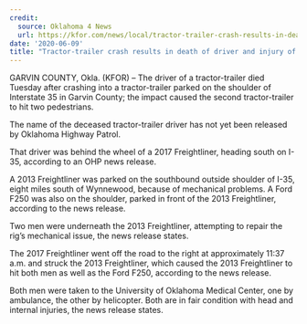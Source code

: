 ```yaml
---
credit:
  source: Oklahoma 4 News
  url: https://kfor.com/news/local/tractor-trailer-crash-results-in-death-of-driver-and-injury-of-two-pedestrians/
date: '2020-06-09'
title: "Tractor-trailer crash results in death of driver and injury of two pedestrians"
---
```

GARVIN COUNTY, Okla. (KFOR) – The driver of a tractor-trailer died Tuesday after crashing into a tractor-trailer parked on the shoulder of Interstate 35 in Garvin County; the impact caused the second tractor-trailer to hit two pedestrians.

The name of the deceased tractor-trailer driver has not yet been released by Oklahoma Highway Patrol.

That driver was behind the wheel of a 2017 Freightliner, heading south on I-35, according to an OHP news release.

A 2013 Freightliner was parked on the southbound outside shoulder of I-35, eight miles south of Wynnewood, because of mechanical problems. A Ford F250 was also on the shoulder, parked in front of the 2013 Freightliner, according to the news release.

Two men were underneath the 2013 Freightliner, attempting to repair the rig’s mechanical issue, the news release states.

The 2017 Freightliner went off the road to the right at approximately 11:37 a.m. and struck the 2013 Freightliner, which caused the 2013 Freightliner to hit both men as well as the Ford F250, according to the news release.

Both men were taken to the University of Oklahoma Medical Center, one by ambulance, the other by helicopter. Both are in fair condition with head and internal injuries, the news release states.
